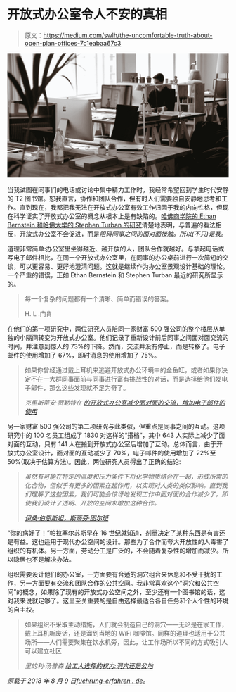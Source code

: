 # 开放式办公室令人不安的真相

> 原文：<https://medium.com/swlh/the-uncomfortable-truth-about-open-plan-offices-7c1eabaa67c3>

![](img/f77cc52083b74e39b09cbe5ca273d66a.png)

当我试图在同事们的电话或讨论中集中精力工作时，我经常希望回到学生时代安静的 T2 图书馆。恕我直言，协作和团队合作，但有时人们需要独自安静地思考和工作。直到现在，我都把我无法在开放式办公室有效工作归因于我的内向性格，但现在科学证实了开放式办公室的概念从根本上是有缺陷的。[哈佛商学院的 Ethan Bernstein 和哈佛大学的 Stephen Turban 的研究](https://digest.bps.org.uk/2018/07/05/open-plan-offices-drive-down-face-to-face-interactions-and-increase-use-of-email/)清楚地表明，与普遍的看法相反，开放式办公室不会促进，而是*阻碍同事之间的面对面接触。所以(不只)是我。*

道理非常简单:办公室里坐得越近、越开放的人，团队合作就越好。与拿起电话或写电子邮件相比，在同一个开放式办公室里，在同事的办公桌前进行一次简短的交谈，可以更容易、更好地澄清问题。这就是继续作为办公室景观设计基础的理论。一个严重的错误，正如 Ethan Bernstein 和 Stephen Turban 最近的研究所显示的。

> 每一个复杂的问题都有一个清晰、简单而错误的答案。
> 
> H. L .门肯

在他们的第一项研究中，两位研究人员陪同一家财富 500 强公司的整个楼层从单独的小隔间转变为开放式办公室。他们记录了重新设计前后同事之间面对面交流的时间，并注意到惊人的 73%的下降。然而，交流并没有停止，而是转移了。电子邮件的使用增加了 67%，即时消息的使用增加了 75%。

> 如果你曾经通过戴上耳机来逃避开放式办公环境中的金鱼缸，或者如果你决定不在一大群同事面前与同事进行富有挑战性的对话，而是选择给他们发电子邮件，那么这些发现就不足为奇了。
> 
> *克里斯蒂安·贾勒特在* [*的开放式办公室减少面对面的交流，增加电子邮件的使用*](https://digest.bps.org.uk/2018/07/05/open-plan-offices-drive-down-face-to-face-interactions-and-increase-use-of-email/)

另一家财富 500 强公司的第二项研究与此类似，但重点是同事之间的互动。这项研究中的 100 名员工组成了 1830 对这样的“搭档”，其中 643 人实际上减少了面对面的互动，只有 141 人在搬到开放式办公室后增加了互动。总体而言，由于开放式办公室设计，面对面的互动减少了 70%，电子邮件的使用增加了 22%至 50%(取决于估算方法)。因此，两位研究人员得出了正确的结论:

> *虽然有可能在特定的温度和压力条件下将化学物质结合在一起，形成所需的化合物，但似乎有更多的因素在起作用，以实现对人类的类似影响。直到我们理解了这些因素，我们可能会惊讶地发现工作中面对面的合作减少了，即使我们设计了透明、开放的空间来增加这种合作。*
> 
> [*伊桑·伯恩斯坦，斯蒂芬·图尔班*](http://rstb.royalsocietypublishing.org/content/373/1753/20170239)

“你的病好了！”帕拉塞尔苏斯早在 16 世纪就知道，剂量决定了某种东西是有害还是有益。这也适用于现代办公空间的设计。那些为了合作而夸大开放性的人毒害了组织的有机体。另一方面，劳动分工是广泛的，不会随着复杂性的增加而减少。所以隐居也不是解决办法。

组织需要设计他们的办公室，一方面要有合适的洞穴组合来休息和不受干扰的工作，另一方面要有交流和团队合作的公共空间。我非常喜欢这个“洞穴和公共空间”的概念，如果除了现有的开放式办公空间之外，至少还有一个图书馆的话，这对我来说就足够了。这里至关重要的是自由选择最适合各自任务和个人个性的环境的自主权。

> 如果组织不采取主动措施，人们就会制造自己的洞穴——无论是在家工作，戴上耳机听废话，还是溜到当地的 WiFi 咖啡馆。同样的道理也适用于公共场所——人们需要聚集在饮水机旁，因此，让工作场所以不同的方式吸引人可以建立社区
> 
> *里的利·汤普森* [*给工人选择的权力:洞穴还是公地*](https://hbr.org/2013/03/give-workers-the-power-to-choose-cave)

*原载于 2018 年 8 月 9 日*[*fuehrung-erfahren . de*](https://fuehrung-erfahren.de/en/2018/08/the-uncomfortable-truth-about-open-plan-offices/)*。*
